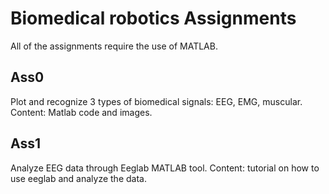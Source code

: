 # Biomedical robotics Assignments
All of the assignments require the use of MATLAB.

## Ass0
Plot and recognize 3 types of biomedical signals: EEG, EMG, muscular. 
Content: Matlab code and images.
## Ass1
Analyze EEG data through Eeglab MATLAB tool.
Content: tutorial on how to use eeglab and analyze the data.
